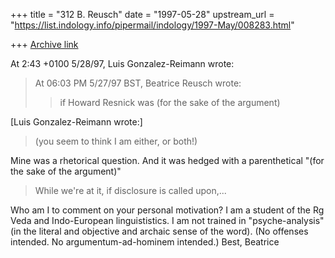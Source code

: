 +++
title = "312 B. Reusch"
date = "1997-05-28"
upstream_url = "https://list.indology.info/pipermail/indology/1997-May/008283.html"

+++
[Archive link](https://list.indology.info/pipermail/indology/1997-May/008283.html)

At 2:43 +0100 5/28/97, Luis Gonzalez-Reimann wrote:
>At 06:03 PM 5/27/97 BST, Beatrice Reusch wrote:
>> if Howard Resnick was (for
>>the sake of the argument)
>
[Luis Gonzalez-Reimann wrote:]
> (you seem to think I am either, or both!)

Mine was a rhetorical question. And it was hedged with a parenthetical
"(for the sake of the argument)"

> While we're at it, if disclosure is called
>upon,...

Who am I to comment on your personal motivation?
I am a student of the Rg Veda and Indo-European linguististics. I am not
trained in "psyche-analysis" (in the literal and objective and archaic
sense of the word).
(No offenses intended. No argumentum-ad-hominem intended.)
Best,
Beatrice







